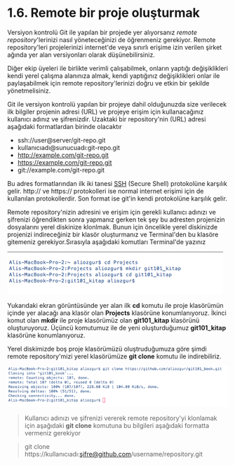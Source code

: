 # 1.6. Remote bir proje oluşturmak

Versiyon kontrolü Git ile yapılan bir projede yer alıyorsanız *remote repository*'lerinizi nasıl yöneteceğinizi de öğrenmeniz gerekiyor. Remote repository'leri projelerinizi internet'de veya sınırlı erişime izin verilen şirket ağında yer alan versiyonları olarak düşünebilirsiniz.

Diğer ekip üyeleri ile birlikte verimli çalışabilmek,  onların yaptığı değişiklikleri kendi yerel çalışma alanınıza almak, kendi yaptığınız değişiklikleri onlar ile paylaşabilmek için remote repository'lerinizi doğru ve etkin bir şekilde yönetmelisiniz.

Git ile versiyon kontrolü yapılan bir projeye dahil olduğunuzda size verilecek ilk bilgiler projenin adresi (URL) ve projeye erişim için kullanacağınız kullanıcı adınız ve şifrenizdir. Uzaktaki bir repository'nin (URL) adresi aşağıdaki formatlardan birinde olacaktır

* ssh://user@server/git-repo.git
* kullanıcıadı@sunucuadı:git-repo.git
* http://example.com/git-repo.git
* https://example.com/git-repo.git
* git://example.com/git-repo.git

Bu adres formatlarından ilk iki tanesi [SSH](http://en.wikipedia.org/wiki/Secure_Shell) (Secure Shell) protokolüne karşılık gelir. http:// ve https:// protokolleri ise normal internet erişimi için de kullanılan protokollerdir. Son format ise git'in kendi protokolüne karşılık gelir.

Remote repository'nizin adresini ve erişim için gerekli kullanıcı adınızı ve şifrenizi öğrendikten sonra yapmanız gerken tek şey bu adresten projenizin dosyalarını yerel diskinize klonlmak. Bunun için öncelikle yerel diskinizde projenizi indireceğiniz bir klasör oluşturmanız ve Terminal'den bu klasöre gitemeniz gerekiyor.Sırasıyla aşağıdaki komutları Terminal'de yazınız

![Boş Klasör Oluşturma](./01_emptyprojectdir.png "Boş Klasör Oluşturma")

Yukarıdaki ekran görüntüsünde yer alan ilk **cd** komutu ile proje klasörümün içinde yer alacağı ana klasör olan **Projects** klasörüne konumlanıyoruz. İkinci komut olan **mkdir** ile proje klasörümüz olan **git101_kitap** klasörünü oluşturuyoruz. Üçüncü komutumuz ile de yeni oluşturduğumuz **git101_kitap** klasörüne konumlanıyoruz.

Yerel diskimizde boş proje klasörümüzü oluştruduğumuza göre şimdi remote repository'mizi yerel klasörümüze **git clone** komutu ile indirebiliriz.

![Remote repository'yi klonlama](./02_cloneremote.png "Remote repository'yi klonlama")


> Kullanıcı adınızı ve şifrenizi vererek remote repository'yi klonlamak için aşağıdaki **git clone** komutuna bu bilgileri aşağıdaki formatta vermeniz gerekiyor

> git clone https://kullanıcıadı:şifre@github.com/username/repository.git
